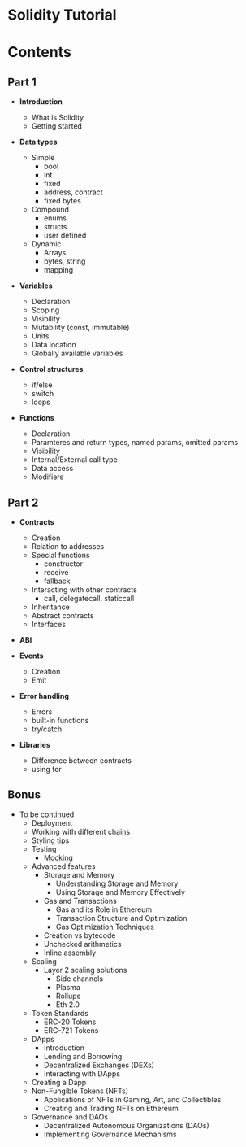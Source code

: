 # Solidity Tutorial

# Contents

## Part 1

- **Introduction**
    - What is Solidity
    - Getting started

- **Data types**
    - Simple
        - bool
        - int
        - fixed
        - address, contract
        - fixed bytes
    - Compound
        - enums
        - structs
        - user defined
    - Dynamic
        - Arrays
        - bytes, string
        - mapping

- **Variables**
    - Declaration
    - Scoping
    - Visibility
    - Mutability (const, immutable)
    - Units
    - Data location
    - Globally available variables

- **Control structures**
    - if/else
    - switch
    - loops

- **Functions**
    - Declaration
    - Paramteres and return types, named params, omitted params
    - Visibility
    - Internal/External call type
    - Data access
    - Modifiers

## Part 2

- **Contracts**
    - Creation
    - Relation to addresses
    - Special functions
        - constructor
        - receive
        - fallback
    - Interacting with other contracts
      - call, delegatecall, staticcall
    - Inheritance
    - Abstract contracts
    - Interfaces

- **ABI**

- **Events**
    - Creation
    - Emit

- **Error handling**
    - Errors
    - built-in functions
    - try/catch

- **Libraries**
    - Difference between contracts
    - using for

## Bonus

- To be continued
    - Deployment
    - Working with different chains
    - Styling tips
    - Testing
        - Mocking
    - Advanced features
        - Storage and Memory
            - Understanding Storage and Memory
            - Using Storage and Memory Effectively
        - Gas and Transactions
            - Gas and its Role in Ethereum
            - Transaction Structure and Optimization
            - Gas Optimization Techniques
        - Creation vs bytecode
        - Unchecked arithmetics
        - Inline assembly
    - Scaling
        - Layer 2 scaling solutions
            - Side channels
            - Plasma
            - Rollups
            - Eth 2.0
    - Token Standards
        - ERC-20 Tokens
        - ERC-721 Tokens
    - DApps
        - Introduction
        - Lending and Borrowing
        - Decentralized Exchanges (DEXs)
        - Interacting with DApps
    - Creating a Dapp
    - Non-Fungible Tokens (NFTs)
        - Applications of NFTs in Gaming, Art, and Collectibles
        - Creating and Trading NFTs on Ethereum
    - Governance and DAOs
        - Decentralized Autonomous Organizations (DAOs)
        - Implementing Governance Mechanisms